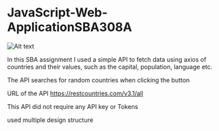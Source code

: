 # JavaScript-Web-ApplicationSBA308A

![Alt text](./images/read-img.png)

In this SBA assignment I used a simple API to fetch data using axios of countries and their 
values, such as the capital, population, language etc.

The API searches for random countries when clicking the button


URL of the API https://restcountries.com/v3.1/all

This API did not require any API key or Tokens

used multiple design structure 

